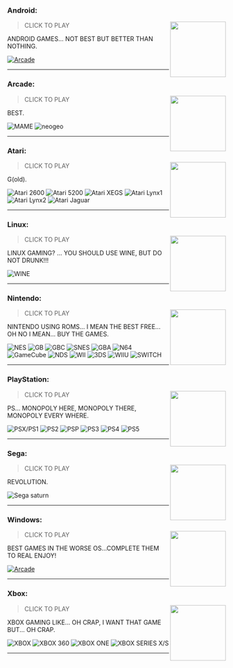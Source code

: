 ### Android:
[<img 
  src="https://img.icons8.com/color/128/android-os.png"
  width="128"
  align="right"
/>](./Android)
> CLICK TO PLAY

ANDROID GAMES... NOT BEST BUT BETTER THAN NOTHING.

[![Arcade](https://img.shields.io/badge/Arcade-gold)](./Android/#Arcade)

- - -
### Arcade:
[<img 
  src="https://img.icons8.com/external-flaticons-flat-flat-icons/128/external-arcade-devices-flaticons-flat-flat-icons.png"
  width="128"
  align="right"
/>](./Arcade)
> CLICK TO PLAY

BEST.

![MAME](https://img.shields.io/badge/MAME-purple)
![neogeo](https://img.shields.io/badge/neogeo-gold)

- - -
### Atari:
[<img 
  src="https://img.icons8.com/color/128/atari-2600.png"
  width="128"
  align="right"
/>](./Atari)
> CLICK TO PLAY

G(old).

![Atari 2600](https://img.shields.io/badge/Atari_2600-gold)
![Atari 5200](https://img.shields.io/badge/Atari_5200-gold)
![Atari XEGS](https://img.shields.io/badge/Atari_XEGS-gold)
![Atari Lynx1](https://img.shields.io/badge/Atari_Lynx1-gold)
![Atari Lynx2](https://img.shields.io/badge/Atari_Lynx2-gold)
![Atari Jaguar](https://img.shields.io/badge/Atari_Jaguar-gold)

- - -
### Linux:
[<img 
  src="https://img.icons8.com/color/128/linux.png"
  width="128"
  align="right"
/>](./Linux)
> CLICK TO PLAY

LINUX GAMING?
... YOU SHOULD USE WINE, BUT DO NOT DRUNK!!!

![WINE](https://img.shields.io/badge/WINE-purple)

- - -
### Nintendo:
[<img 
  src="https://img.icons8.com/color/128/nintendo.png"
  width="128"
  align="right"
/>](./Nintendo)
> CLICK TO PLAY

NINTENDO USING ROMS... I MEAN THE BEST FREE... OH NO I MEAN... BUY THE GAMES.

![NES](https://img.shields.io/badge/NES-gold)
![GB](https://img.shields.io/badge/GB-gold)
![GBC](https://img.shields.io/badge/GBC-gold)
![SNES](https://img.shields.io/badge/SNES-gold)
![GBA](https://img.shields.io/badge/GBA-gold)
![N64](https://img.shields.io/badge/N64-gold)
![GameCube](https://img.shields.io/badge/GameCube-gold)
![NDS](https://img.shields.io/badge/NDS-gold)
![WII](https://img.shields.io/badge/WII-gold)
![3DS](https://img.shields.io/badge/3DS-gold)
![WIIU](https://img.shields.io/badge/WIIU-gold)
![SWITCH](https://img.shields.io/badge/SWITCH-gold)

- - -
### PlayStation:
[<img 
  src="https://img.icons8.com/color/128/play-station.png"
  width="128"
  align="right"
/>](./PlayStation)
> CLICK TO PLAY

PS... MONOPOLY HERE, MONOPOLY THERE, MONOPOLY EVERY WHERE.

![PSX/PS1](https://img.shields.io/badge/PSX%2fPS1-gold)
![PS2](https://img.shields.io/badge/PS2-gold)
![PSP](https://img.shields.io/badge/PSP-gold)
![PS3](https://img.shields.io/badge/PS3-gold)
![PS4](https://img.shields.io/badge/PS4-gold)
![PS5](https://img.shields.io/badge/PS5-gold)

- - -
### Sega:
[<img 
  src="https://img.icons8.com/external-tal-revivo-color-tal-revivo/128/external-sega-a-japanese-multinational-video-game-developer-and-publisher-company-logo-color-tal-revivo.png"
  width="128"
  align="right"
/>](./Sega)
> CLICK TO PLAY

REVOLUTION.

![Sega saturn](https://img.shields.io/badge/Sega_saturn-gold)

- - -
### Windows:
[<img 
  src="https://img.icons8.com/color/128/windows-11.png"
  width="128"
  align="right"
/>](./Windows)
> CLICK TO PLAY

BEST GAMES IN THE WORSE OS...COMPLETE THEM TO REAL ENJOY!

[![Arcade](https://img.shields.io/badge/Arcade-gold)](./Windows/#Arcade)

- - -
### Xbox:
[<img 
  src="https://img.icons8.com/color/128/xbox.png"
  width="128"
  align="right"
/>](./Xbox)
> CLICK TO PLAY

XBOX GAMING LIKE... OH CRAP, I WANT THAT GAME BUT... OH CRAP.

![XBOX](https://img.shields.io/badge/XBOX-gold)
![XBOX 360](https://img.shields.io/badge/XBOX_360-gold)
![XBOX ONE](https://img.shields.io/badge/XBOX_ONE-gold)
![XBOX SERIES X/S](https://img.shields.io/badge/XBOX_SERIEES_X%2fS-gold)

- - -
